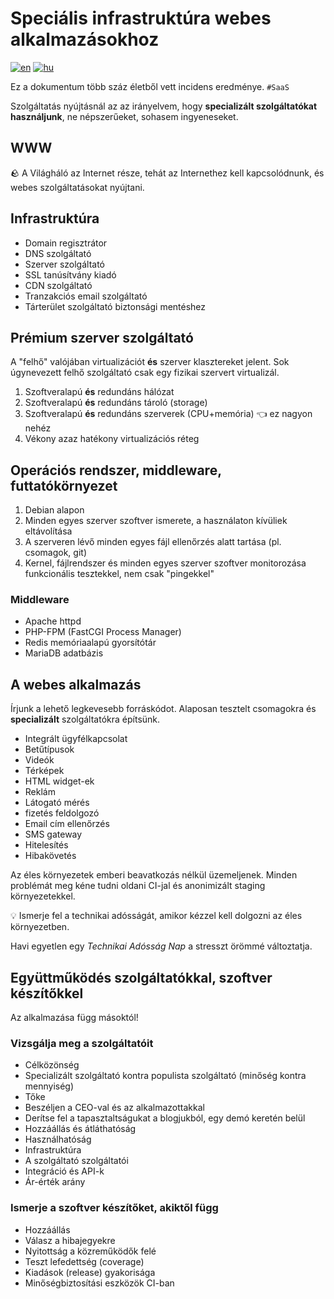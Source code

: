 # Speciális infrastruktúra webes alkalmazásokhoz

[![en](https://img.shields.io/badge/lang-english%20%F0%9F%87%AC%F0%9F%87%A7-white)](README.md)
[![hu](https://img.shields.io/badge/nyelv-magyar%20%F0%9F%87%AD%F0%9F%87%BA-white)](README.hu.md)

Ez a dokumentum több száz életből vett incidens eredménye.
`#SaaS`

Szolgáltatás nyújtásnál az az irányelvem,
hogy **specializált szolgáltatókat használjunk**, ne népszerűeket, sohasem ingyeneseket.

## WWW

:rock: A Világháló az Internet része,
tehát az Internethez kell kapcsolódnunk, és webes szolgáltatásokat nyújtani.

## Infrastruktúra

- Domain regisztrátor
- DNS szolgáltató
- Szerver szolgáltató
- SSL tanúsítvány kiadó
- CDN szolgáltató
- Tranzakciós email szolgáltató
- Tárterület szolgáltató biztonsági mentéshez

## Prémium szerver szolgáltató

A "felhő" valójában virtualizációt **és** szerver klasztereket jelent.
Sok úgynevezett felhő szolgáltató csak egy fizikai szervert virtualizál.

1. Szoftveralapú **és** redundáns hálózat
2. Szoftveralapú **és** redundáns tároló (storage)
3. Szoftveralapú **és** redundáns szerverek
    (CPU+memória) :point_left: ez nagyon nehéz
4. Vékony azaz hatékony virtualizációs réteg

## Operációs rendszer, middleware, futtatókörnyezet

1. Debian alapon
2. Minden egyes szerver szoftver ismerete, a használaton kívüliek eltávolítása
3. A szerveren lévő minden egyes fájl ellenőrzés alatt tartása (pl. csomagok, git)
4. Kernel, fájlrendszer és minden egyes szerver szoftver
    monitorozása funkcionális tesztekkel, nem csak "pingekkel"

### Middleware

- Apache httpd
- PHP-FPM (FastCGI Process Manager)
- Redis memóriaalapú gyorsítótár
- MariaDB adatbázis

## A webes alkalmazás

Írjunk a lehető legkevesebb forráskódot.
Alaposan tesztelt csomagokra és **specializált** szolgáltatókra építsünk.

- Integrált ügyfélkapcsolat
- Betűtípusok
- Videók
- Térképek
- HTML widget-ek
- Reklám
- Látogató mérés
- fizetés feldolgozó
- Email cím ellenőrzés
- SMS gateway
- Hitelesítés
- Hibakövetés

Az éles környezetek emberi beavatkozás nélkül üzemeljenek.
Minden problémát meg kéne tudni oldani CI-jal
és anonimizált staging környezetekkel.

:bulb: Ismerje fel a technikai adósságát,
amikor kézzel kell dolgozni az éles környezetben.

Havi egyetlen egy _Technikai Adósság Nap_ a stresszt örömmé változtatja.

## Együttműködés szolgáltatókkal, szoftver készítőkkel

Az alkalmazása függ másoktól!

### Vizsgálja meg a szolgáltatóit

- Célközönség
- Specializált szolgáltató kontra populista szolgáltató (minőség kontra mennyiség)
- Tőke
- Beszéljen a CEO-val és az alkalmazottakkal
- Derítse fel a tapasztaltságukat a blogjukból, egy demó keretén belül
- Hozzáállás és átláthatóság
- Használhatóság
- Infrastruktúra
- A szolgáltató szolgáltatói
- Integráció és API-k
- Ár-érték arány

### Ismerje a szoftver készítőket, akiktől függ

- Hozzáállás
- Válasz a hibajegyekre
- Nyitottság a közreműködők felé
- Teszt lefedettség (coverage)
- Kiadások (release) gyakorisága
- Minőségbiztosítási eszközök CI-ban
